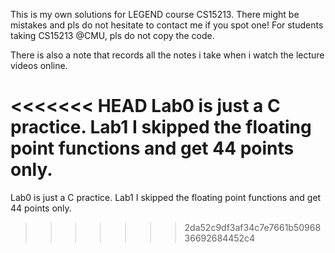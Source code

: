 This is my own solutions for LEGEND course CS15213. There might be mistakes and pls do not hesitate to contact me if you spot one! For students taking CS15213 @CMU, pls do not copy the code.

There is also a note that records all the notes i take when i watch the lecture videos online.

<<<<<<< HEAD
Lab0 is just a C practice. Lab1 I skipped the floating point functions and get 44 points only.
=======
Lab0 is just a C practice.
Lab1 I skipped the floating point functions and get 44 points only.
>>>>>>> 2da52c9df3af34c7e7661b5096836692684452c4
